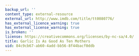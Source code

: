 ```yaml
---
backup_url: ''
content_type: external-resource
external_url: http://www.imdb.com/title/tt0080776/
has_external_licence_warning: true
has_external_license_warning: true
is_broken: ''
license: https://creativecommons.org/licenses/by-nc-sa/4.0/
title: Garlic Is As Good As Ten Mothers
uid: 84c9cb67-ab60-4add-bb56-8f44bacf0ddb
---
```

